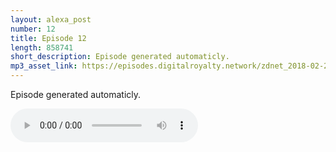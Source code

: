 ```yaml
---
layout: alexa_post
number: 12
title: Episode 12
length: 858741
short_description: Episode generated automaticly.
mp3_asset_link: https://episodes.digitalroyalty.network/zdnet_2018-02-23_01-00-04.mp3
---
```


Episode generated automaticly.

<audio controls>
    <source src="{{ page.mp3_asset_link }}" type="audio/mpeg">
</audio>